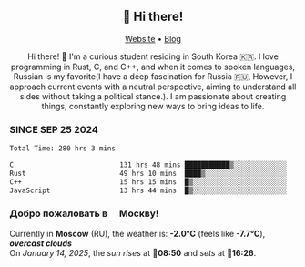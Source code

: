 <h2 align="center">👋 Hi there!</h2>
<p align="center">
  <a href="https://urdekcah.ru">Website</a> •
  <a href="https://urdekcah.blog">Blog</a>
</p>

<p align="center">
  Hi there! 👋 I'm a curious student residing in South Korea 🇰🇷. I love programming in Rust, C, and C++, and when it comes to spoken languages, Russian is my favorite(I have a deep fascination for Russia 🇷🇺, However, I approach current events with a neutral perspective, aiming to understand all sides without taking a political stance.). I am passionate about creating things, constantly exploring new ways to bring ideas to life.
</p>

### SINCE SEP 25 2024
<!--START_SECTION:waka-->
<!--LAST_WAKA_UPDATE:2025-01-14 18:27:29-->
```txt
Total Time: 280 hrs 3 mins

C                          131 hrs 48 mins ███████████▒░░░░░░░░░░░░░   45.68 %
Rust                       49 hrs 10 mins  ████▒░░░░░░░░░░░░░░░░░░░░   17.04 %
C++                        15 hrs 15 mins  █▒░░░░░░░░░░░░░░░░░░░░░░░   05.29 %
JavaScript                 13 hrs 44 mins  █▒░░░░░░░░░░░░░░░░░░░░░░░   04.76 %
```
<!--END_SECTION:waka-->

<h3>Добро пожаловать в <img src="https://cdn-icons-png.flaticon.com/512/197/197408.png" width="13"/> Москву!</h3>

<!--START_SECTION:weather:moscow-->
<!--LAST_WEATHER_UPDATE:2025-01-14 18:27:28-->
Currently in **Moscow** (RU), the weather is: **-2.0°C** (feels like **-7.7°C**), ***overcast clouds***<br/>
On *January 14, 2025*, the *sun rises* at 🌅**08:50** and *sets* at 🌇**16:26**.
<!--END_SECTION:weather-->
